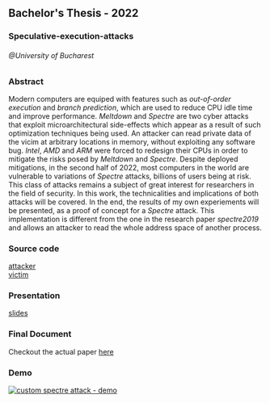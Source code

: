 ## Bachelor's Thesis - 2022
### Speculative-execution-attacks
###### @University of Bucharest

### Abstract

Modern computers are equiped with features such as _out-of-order
execution_ and _branch prediction_, which are used to reduce CPU idle
time and improve performance. _Meltdown_ and _Spectre_ are two cyber
attacks that exploit microarchitectural side-effects which appear as a result
of such optimization techniques being used. An attacker can read private
data of the vicim at arbitrary locations in memory, without exploiting any
software bug. _Intel_, _AMD_ and _ARM_ were forced to redesign
their CPUs in order to mitigate the risks posed by _Meltdown_ and
_Spectre_. Despite deployed mitigations, in the second half of 2022,
most computers in the world are vulnerable to variations of _Spectre_
attacks, billions of users being at risk. This class of attacks remains a
subject of great interest for researchers in the field of security. In this
work, the technicalities and implications of both attacks will be covered. In
the end, the results of my own experiements will be presented, as a proof of
concept for a _Spectre_ attack. This implementation is different from
the one in the research paper _spectre2019_ and allows an attacker to
read the whole address space of another process.

### Source code

[attacker](./spectre/cross_process_final/attack.c)  
[victim](./spectre/cross_process_final/victim.c)

### Presentation

[slides](./prezentare/Stefan_Radu%20-%20Atacuri%20Speculative.pdf)

### Final Document

Checkout the actual paper [here](https://github.com/Stefan-Radu/bachelor-thesis/releases/tag/yey)

### Demo

<a href="https://youtu.be/vVRwDLMsL_Y" target="_blank">
  <img src="https://img.youtube.com/vi/vVRwDLMsL_Y/0.jpg" alt="custom spectre attack - demo">
</a>
